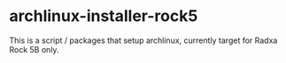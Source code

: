 # archlinux-installer-rock5
This is a script / packages that setup archlinux, currently target for Radxa Rock 5B only.
